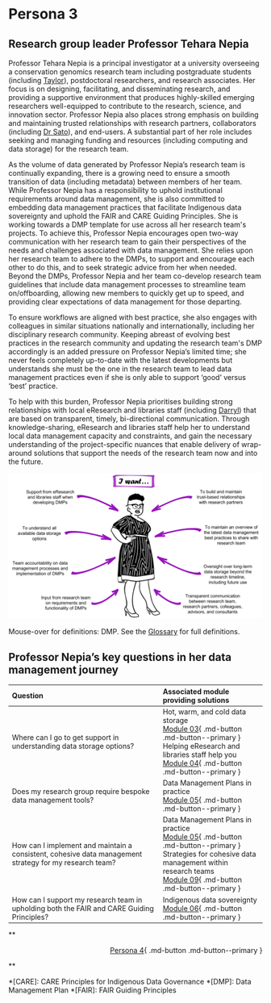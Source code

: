 # Persona 3

## Research group leader Professor Tehara Nepia

Professor Tehara Nepia is a principal investigator at a university overseeing a conservation genomics research team including postgraduate students (including [Taylor](https://genomicsaotearoa.github.io/data-management-resources/personas/persona1/)), postdoctoral researchers, and research associates. Her focus is on designing, facilitating, and disseminating research, and providing a supportive environment that produces highly-skilled emerging researchers well-equipped to contribute to the research, science, and innovation sector. Professor Nepia also places strong emphasis on building and maintaining trusted relationships with research partners, collaborators (including [Dr Sato]((https://genomicsaotearoa.github.io/data-management-resources/personas/persona1/))), and end-users. A substantial part of her role includes seeking and managing funding and resources (including computing and data storage) for the research team. 

As the volume of data generated by Professor Nepia’s research team is continually expanding, there is a growing need to ensure a smooth transition of data (including metadata) between members of her team. While Professor Nepia has a  responsibility to uphold institutional requirements around data management, she is also committed to embedding data management practices that facilitate Indigenous data sovereignty and uphold the FAIR and CARE Guiding Principles. She is working towards a DMP template for use across all her research team's projects. To achieve this, Professor Nepia encourages open two-way communication with her research team to gain their perspectives of the needs and challenges associated with data management. She relies upon her research team to adhere to the DMPs, to support and encourage each other to do this, and to seek strategic advice from her when needed. Beyond the DMPs, Professor Nepia and her team co-develop research team guidelines that include data management processes to streamline team on/offboarding, allowing new members to quickly get up to speed, and providing clear expectations of data management for those departing. 

To ensure workflows are aligned with best practice, she also engages with colleagues in similar situations nationally and internationally, including her disciplinary research community. Keeping abreast of evolving best practices in the research community and updating the research team's DMP accordingly is an added pressure on Professor Nepia’s limited time; she never feels completely up-to-date with the latest developments but understands she must be the one in the research team to lead data management practices even if she is only able to support ‘good’ versus ‘best’ practice. 

To help with this burden, Professor Nepia prioritises building strong relationships with local eResearch and libraries staff (including [Darryl]((https://genomicsaotearoa.github.io/data-management-resources/personas/persona4/))) that are based on transparent, timely, bi-directional communication. Through knowledge-sharing, eResearch and libraries staff help her to understand local data management capacity and constraints, and gain the necessary understanding of the project-specific nuances that enable delivery of wrap-around solutions that support the needs of the research team now and into the future. 

![The data management needs of research team leader Professor Tehara Nepia](../figures/Persona3.png)

Mouse-over for definitions: DMP. See the [Glossary](https://genomicsaotearoa.github.io/data-management-resources/glossary/) for full definitions. 

## Professor Nepia’s key questions in her data management journey

| Question | Associated module providing solutions | 
|:--|:--|
| Where can I go to get support in understanding data storage options? | Hot, warm, and cold data storage <br> [Module 03](https://genomicsaotearoa.github.io/data-management-resources/modules/module03/){ .md-button .md-button--primary } <br> Helping eResearch and libraries staff help you <br> [Module 04](https://genomicsaotearoa.github.io/data-management-resources/modules/module04/){ .md-button .md-button--primary } |
| Does my research group require bespoke data management tools? | Data Management Plans in practice <br> [Module 05](https://genomicsaotearoa.github.io/data-management-resources/modules/module05/){ .md-button .md-button--primary } |
| How can I implement and maintain a consistent, cohesive data management strategy for my research team? | Data Management Plans in practice <br> [Module 05](https://genomicsaotearoa.github.io/data-management-resources/modules/module05/){ .md-button .md-button--primary } <br> Strategies for cohesive data management within research teams <br> [Module 09](https://genomicsaotearoa.github.io/data-management-resources/modules/module09/){ .md-button .md-button--primary } |
| How can I support my research team in upholding both the FAIR and CARE Guiding Principles? | Indigenous data sovereignty <br> [Module 06](https://genomicsaotearoa.github.io/data-management-resources/modules/module06/){ .md-button .md-button--primary } |

**<p style="text-align: right;">
[Persona 4](https://genomicsaotearoa.github.io/data-management-resources/personas/persona4/){ .md-button .md-button--primary } 
</p>**

*[CARE]: CARE Principles for Indigenous Data Governance
*[DMP]: Data Management Plan
*[FAIR]: FAIR Guiding Principles
